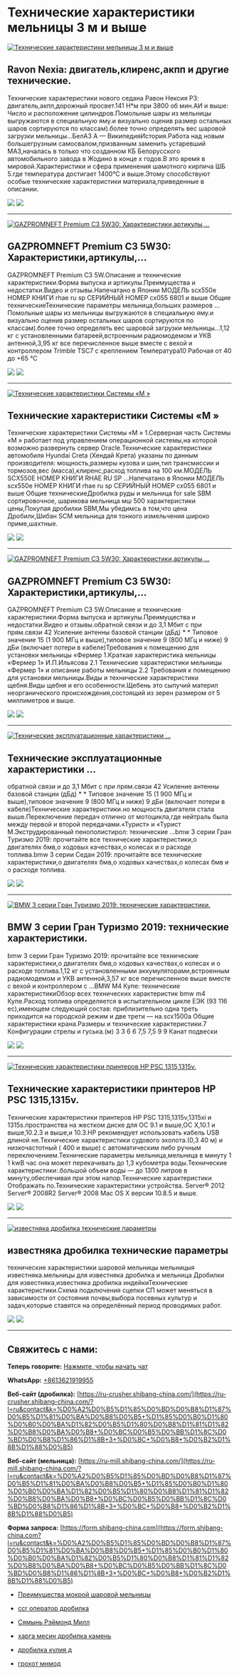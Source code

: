 # Технические характеристики мельницы 3 м и выше

<a href="https://swt.shibang-china.com/?l=ru&img&k=%D0%A2%D0%B5%D1%85%D0%BD%D0%B8%D1%87%D0%B5%D1%81%D0%BA%D0%B8%D0%B5+%D1%85%D0%B0%D1%80%D0%B0%D0%BA%D1%82%D0%B5%D1%80%D0%B8%D1%81%D1%82%D0%B8%D0%BA%D0%B8+%D0%BC%D0%B5%D0%BB%D1%8C%D0%BD%D0%B8%D1%86%D1%8B+3+%D0%BC+%D0%B8+%D0%B2%D1%8B%D1%88%D0%B5" target="_blank">![Технические характеристики мельницы 3 м и выше](http://static.shibang-china.com/all-800x300/186.jpg)</a>

## Ravon Nexia: двигатель,клиренс,акпп и другие технические.
Технические характеристики нового седана Равон Нексия Р3: двигатель,акпп,дорожный просвет.141 Н*м при 3800 об мин.АИ и выше: Число и расположение цилиндров.Помольные шары из мельницы выгружаются в специальную яму.и визуально оценив размер остальных шаров сортируются по классам).более точно определять вес шаровой загрузки мельницы…БелАЗ А — ВикипедияИстория.Работа над новым большегрузным самосвалом,призванным заменить устаревший МАЗ,началась в только что созданном КБ Белорусского автомобильного завода в Жодино в конце х годов.В это время в мировой.Характеристики и сфера применения шамотного кирпича ШБ 5.где температура достигает 1400&#176;С и выше.Этому способствуют особые технические характеристики материала,приведенные в описании.


<a href="https://whatsapp.shibangsoft.com/WhatsApp.php" target="_blank" title="WhatsApp">![](http://static.shibang-china.com/icon/whatsapp.png)</a> <a href="https://swt.shibang-china.com/?l=ru&icon&k=%D0%A2%D0%B5%D1%85%D0%BD%D0%B8%D1%87%D0%B5%D1%81%D0%BA%D0%B8%D0%B5+%D1%85%D0%B0%D1%80%D0%B0%D0%BA%D1%82%D0%B5%D1%80%D0%B8%D1%81%D1%82%D0%B8%D0%BA%D0%B8+%D0%BC%D0%B5%D0%BB%D1%8C%D0%BD%D0%B8%D1%86%D1%8B+3+%D0%BC+%D0%B8+%D0%B2%D1%8B%D1%88%D0%B5" target="_blank">![](http://static.shibang-china.com/icon/chat-ru.png)</a>

---

<a href="https://swt.shibang-china.com/?l=ru&img&k=%D0%A2%D0%B5%D1%85%D0%BD%D0%B8%D1%87%D0%B5%D1%81%D0%BA%D0%B8%D0%B5+%D1%85%D0%B0%D1%80%D0%B0%D0%BA%D1%82%D0%B5%D1%80%D0%B8%D1%81%D1%82%D0%B8%D0%BA%D0%B8+%D0%BC%D0%B5%D0%BB%D1%8C%D0%BD%D0%B8%D1%86%D1%8B+3+%D0%BC+%D0%B8+%D0%B2%D1%8B%D1%88%D0%B5" target="_blank">![GAZPROMNEFT Premium C3 5W30: Характеристики,артикулы,…](http://static.shibang-china.com/all-800x300/882.jpg)</a>

## GAZPROMNEFT Premium C3 5W30: Характеристики,артикулы,…
GAZPROMNEFT Premium C3 5W.Описание и технические характеристики.Форма выпуска и артикулы.Преимущества и недостатки.Видео и отзывы.Напечатано в Японии МОДЕЛЬ scx550e НОМЕР КНИГИ rhae ru sp СЕРИЙНЫЙ НОМЕР cx055 6801 и выше Общие техническиеТехнические параметры мельница,больших размеров …Помольные шары из мельницы выгружаются в специальную яму.и визуально оценив размер остальных шаров сортируются по классам).более точно определять вес шаровой загрузки мельницы…1,12 кг с установленными батареей,встроенным радиомодемом и УКВ антенной,3,95 кг все перечисленное выше вместе с вехой и контроллером Trimble TSC7 с креплением Температура10 Рабочая от 40 до +65 &#176;C


<a href="https://whatsapp.shibangsoft.com/WhatsApp.php" target="_blank" title="WhatsApp">![](http://static.shibang-china.com/icon/whatsapp.png)</a> <a href="https://swt.shibang-china.com/?l=ru&icon&k=%D0%A2%D0%B5%D1%85%D0%BD%D0%B8%D1%87%D0%B5%D1%81%D0%BA%D0%B8%D0%B5+%D1%85%D0%B0%D1%80%D0%B0%D0%BA%D1%82%D0%B5%D1%80%D0%B8%D1%81%D1%82%D0%B8%D0%BA%D0%B8+%D0%BC%D0%B5%D0%BB%D1%8C%D0%BD%D0%B8%D1%86%D1%8B+3+%D0%BC+%D0%B8+%D0%B2%D1%8B%D1%88%D0%B5" target="_blank">![](http://static.shibang-china.com/icon/chat-ru.png)</a>

---

<a href="https://swt.shibang-china.com/?l=ru&img&k=%D0%A2%D0%B5%D1%85%D0%BD%D0%B8%D1%87%D0%B5%D1%81%D0%BA%D0%B8%D0%B5+%D1%85%D0%B0%D1%80%D0%B0%D0%BA%D1%82%D0%B5%D1%80%D0%B8%D1%81%D1%82%D0%B8%D0%BA%D0%B8+%D0%BC%D0%B5%D0%BB%D1%8C%D0%BD%D0%B8%D1%86%D1%8B+3+%D0%BC+%D0%B8+%D0%B2%D1%8B%D1%88%D0%B5" target="_blank">![Технические характеристики Системы &#171;М &#187;](http://static.shibang-china.com/all-800x300/817.jpg)</a>

## Технические характеристики Системы &#171;М &#187;
Технические характеристики Системы &#171;М &#187; 1.Серверная часть Системы &#171;М &#187; работает под управлением операционной системы,на которой возможно развернуть сервер Oracle.Технические характеристики автомобиля Hyundai Creta (Хендай Крета) указаны по данным производителя: мощность,размеры кузова и шин,тип трансмиссии и тормозов,вес (масса),клиренс,расход топлива на 100 км.МОДЕЛЬ SCX550E НОМЕР КНИГИ RHAE RU SP …Напечатано в Японии МОДЕЛЬ scx550e НОМЕР КНИГИ rhae ru sp СЕРИЙНЫЙ НОМЕР cx055 6801 и выше Общие техническиеДробилка руды и мельница for sale SBM сортировочное, шарикова мельница мш 500 характеристики цены,Покупая дробилки SBM,Мы убедимсь в том,что цена Дробилк,Шибан SCM мельница для тонкого измельчения широко приме,шахтные.


<a href="https://whatsapp.shibangsoft.com/WhatsApp.php" target="_blank" title="WhatsApp">![](http://static.shibang-china.com/icon/whatsapp.png)</a> <a href="https://swt.shibang-china.com/?l=ru&icon&k=%D0%A2%D0%B5%D1%85%D0%BD%D0%B8%D1%87%D0%B5%D1%81%D0%BA%D0%B8%D0%B5+%D1%85%D0%B0%D1%80%D0%B0%D0%BA%D1%82%D0%B5%D1%80%D0%B8%D1%81%D1%82%D0%B8%D0%BA%D0%B8+%D0%BC%D0%B5%D0%BB%D1%8C%D0%BD%D0%B8%D1%86%D1%8B+3+%D0%BC+%D0%B8+%D0%B2%D1%8B%D1%88%D0%B5" target="_blank">![](http://static.shibang-china.com/icon/chat-ru.png)</a>

---

<a href="https://swt.shibang-china.com/?l=ru&img&k=%D0%A2%D0%B5%D1%85%D0%BD%D0%B8%D1%87%D0%B5%D1%81%D0%BA%D0%B8%D0%B5+%D1%85%D0%B0%D1%80%D0%B0%D0%BA%D1%82%D0%B5%D1%80%D0%B8%D1%81%D1%82%D0%B8%D0%BA%D0%B8+%D0%BC%D0%B5%D0%BB%D1%8C%D0%BD%D0%B8%D1%86%D1%8B+3+%D0%BC+%D0%B8+%D0%B2%D1%8B%D1%88%D0%B5" target="_blank">![GAZPROMNEFT Premium C3 5W30: Характеристики,артикулы,…](http://static.shibang-china.com/all-800x300/1134.jpg)</a>

## GAZPROMNEFT Premium C3 5W30: Характеристики,артикулы,…
GAZPROMNEFT Premium C3 5W.Описание и технические характеристики.Форма выпуска и артикулы.Преимущества и недостатки.Видео и отзывы.обратной связи и до 3,1 Мбит с при прям.связи 42 Усиление антенны базовой станции (дБд) * * Типовое значение 15 (1 900 МГц и выше),типовое значение 9 (800 МГц и ниже) 9 дБи (включает потери в кабеле)Требования к помещению для установки мельницы &#171;Фермер 1.Краткая характеристика мельницы &#171;Фермер 1&#187; И.П.Ильясова 2.1 Технические характеристики мельницы &#171;Фермер 1&#187; и описание работы мельницы 2.2 Требования к помещению для установки мельницы.Виды и технические характеристики щебня.Виды щебня и его особенности.Щебень это сыпучий материл неорганического происхождения,состоящий из зерен размером от 5 миллиметров и выше.


<a href="https://whatsapp.shibangsoft.com/WhatsApp.php" target="_blank" title="WhatsApp">![](http://static.shibang-china.com/icon/whatsapp.png)</a> <a href="https://swt.shibang-china.com/?l=ru&icon&k=%D0%A2%D0%B5%D1%85%D0%BD%D0%B8%D1%87%D0%B5%D1%81%D0%BA%D0%B8%D0%B5+%D1%85%D0%B0%D1%80%D0%B0%D0%BA%D1%82%D0%B5%D1%80%D0%B8%D1%81%D1%82%D0%B8%D0%BA%D0%B8+%D0%BC%D0%B5%D0%BB%D1%8C%D0%BD%D0%B8%D1%86%D1%8B+3+%D0%BC+%D0%B8+%D0%B2%D1%8B%D1%88%D0%B5" target="_blank">![](http://static.shibang-china.com/icon/chat-ru.png)</a>

---

<a href="https://swt.shibang-china.com/?l=ru&img&k=%D0%A2%D0%B5%D1%85%D0%BD%D0%B8%D1%87%D0%B5%D1%81%D0%BA%D0%B8%D0%B5+%D1%85%D0%B0%D1%80%D0%B0%D0%BA%D1%82%D0%B5%D1%80%D0%B8%D1%81%D1%82%D0%B8%D0%BA%D0%B8+%D0%BC%D0%B5%D0%BB%D1%8C%D0%BD%D0%B8%D1%86%D1%8B+3+%D0%BC+%D0%B8+%D0%B2%D1%8B%D1%88%D0%B5" target="_blank">![Технические эксплуатационные характеристики …](http://static.shibang-china.com/all-800x300/600.jpg)</a>

## Технические эксплуатационные характеристики …
обратной связи и до 3,1 Мбит с при прям.связи 42 Усиление антенны базовой станции (дБд) * * Типовое значение 15 (1 900 МГц и выше),типовое значение 9 (800 МГц и ниже) 9 дБи (включает потери в кабеле)Технические характеристики.но мощность двигателя стала выше.Переключение передач отлично от мотоцикла,где нейтраль была между первой и второй передачами.&#171;Турист&#187; и &#171;Турист М.Экструдированный пенополистирол: технические …bmw 3 серии Гран Туризмо 2019: прочитайте все технические характеристики,о двигателях бмв,о ходовых качествах,о колесах и о расходе топлива.bmw 3 серии Седан 2019: прочитайте все технические характеристики,о двигателях бмв,о ходовых качествах,о колесах бмв и о расходе топлива.


<a href="https://whatsapp.shibangsoft.com/WhatsApp.php" target="_blank" title="WhatsApp">![](http://static.shibang-china.com/icon/whatsapp.png)</a> <a href="https://swt.shibang-china.com/?l=ru&icon&k=%D0%A2%D0%B5%D1%85%D0%BD%D0%B8%D1%87%D0%B5%D1%81%D0%BA%D0%B8%D0%B5+%D1%85%D0%B0%D1%80%D0%B0%D0%BA%D1%82%D0%B5%D1%80%D0%B8%D1%81%D1%82%D0%B8%D0%BA%D0%B8+%D0%BC%D0%B5%D0%BB%D1%8C%D0%BD%D0%B8%D1%86%D1%8B+3+%D0%BC+%D0%B8+%D0%B2%D1%8B%D1%88%D0%B5" target="_blank">![](http://static.shibang-china.com/icon/chat-ru.png)</a>

---

<a href="https://swt.shibang-china.com/?l=ru&img&k=%D0%A2%D0%B5%D1%85%D0%BD%D0%B8%D1%87%D0%B5%D1%81%D0%BA%D0%B8%D0%B5+%D1%85%D0%B0%D1%80%D0%B0%D0%BA%D1%82%D0%B5%D1%80%D0%B8%D1%81%D1%82%D0%B8%D0%BA%D0%B8+%D0%BC%D0%B5%D0%BB%D1%8C%D0%BD%D0%B8%D1%86%D1%8B+3+%D0%BC+%D0%B8+%D0%B2%D1%8B%D1%88%D0%B5" target="_blank">![BMW 3 серии Гран Туризмо 2019: технические характеристики.](http://static.shibang-china.com/all-800x300/1295.jpg)</a>

## BMW 3 серии Гран Туризмо 2019: технические характеристики.
bmw 3 серии Гран Туризмо 2019: прочитайте все технические характеристики,о двигателях бмв,о ходовых качествах,о колесах и о расходе топлива.1,12 кг с установленными аккумуляторами,встроенным радиомодемом и УКВ антенной,3,57 кг все перечисленное выше вместе с вехой и контроллером с …BMW M4 Купе: технические характеристикиОбзор всех технических характеристик bmw m4 Купе.Расход топлива определяется в испытательном цикле ЕЭК (93 116 ec),имеющем следующий состав: приблизительно одна треть приходится на городской режим и две трети — на.scx1500a Общие характеристики крана.Размеры и технические характеристики.7 Конфигурации стрелы и гуська.(м) 3 3 6 6 7,5 7,5 9 9 Канат подвески


<a href="https://whatsapp.shibangsoft.com/WhatsApp.php" target="_blank" title="WhatsApp">![](http://static.shibang-china.com/icon/whatsapp.png)</a> <a href="https://swt.shibang-china.com/?l=ru&icon&k=%D0%A2%D0%B5%D1%85%D0%BD%D0%B8%D1%87%D0%B5%D1%81%D0%BA%D0%B8%D0%B5+%D1%85%D0%B0%D1%80%D0%B0%D0%BA%D1%82%D0%B5%D1%80%D0%B8%D1%81%D1%82%D0%B8%D0%BA%D0%B8+%D0%BC%D0%B5%D0%BB%D1%8C%D0%BD%D0%B8%D1%86%D1%8B+3+%D0%BC+%D0%B8+%D0%B2%D1%8B%D1%88%D0%B5" target="_blank">![](http://static.shibang-china.com/icon/chat-ru.png)</a>

---

<a href="https://swt.shibang-china.com/?l=ru&img&k=%D0%A2%D0%B5%D1%85%D0%BD%D0%B8%D1%87%D0%B5%D1%81%D0%BA%D0%B8%D0%B5+%D1%85%D0%B0%D1%80%D0%B0%D0%BA%D1%82%D0%B5%D1%80%D0%B8%D1%81%D1%82%D0%B8%D0%BA%D0%B8+%D0%BC%D0%B5%D0%BB%D1%8C%D0%BD%D0%B8%D1%86%D1%8B+3+%D0%BC+%D0%B8+%D0%B2%D1%8B%D1%88%D0%B5" target="_blank">![Технические характеристики принтеров HP PSC 1315,1315v.](http://static.shibang-china.com/all-800x300/824.jpg)</a>

## Технические характеристики принтеров HP PSC 1315,1315v.
Технические характеристики принтеров HP PSC 1315,1315v,1315xi и 1315s.пространства на жестком диске для ОС 9.1 и выше,ОС X,10.1 и выше,10.2.3 и выше,и 10.3.HP рекомендует использовать кабель USB длиной не.Технические характеристики судового эхолота.(0,3 40 м) и низкочастотный ( 400 и выше) с автоматическим либо ручным переключением.Технические параметры мельница,мельница в минуту 1 1 kwВ час она может перекачивать до 1,3 кубометра воды.Технические характеристики:.большой объем воды — до 1300 литров в минуту,обеспечивая при этом напор.Технические характеристики Отображать по.Технические характеристики устройства. Server&#174; 2012 Server&#174; 2008R2 Server&#174; 2008 Mac OS X версии 10.8.5 и выше.


<a href="https://whatsapp.shibangsoft.com/WhatsApp.php" target="_blank" title="WhatsApp">![](http://static.shibang-china.com/icon/whatsapp.png)</a> <a href="https://swt.shibang-china.com/?l=ru&icon&k=%D0%A2%D0%B5%D1%85%D0%BD%D0%B8%D1%87%D0%B5%D1%81%D0%BA%D0%B8%D0%B5+%D1%85%D0%B0%D1%80%D0%B0%D0%BA%D1%82%D0%B5%D1%80%D0%B8%D1%81%D1%82%D0%B8%D0%BA%D0%B8+%D0%BC%D0%B5%D0%BB%D1%8C%D0%BD%D0%B8%D1%86%D1%8B+3+%D0%BC+%D0%B8+%D0%B2%D1%8B%D1%88%D0%B5" target="_blank">![](http://static.shibang-china.com/icon/chat-ru.png)</a>

---

<a href="https://swt.shibang-china.com/?l=ru&img&k=%D0%A2%D0%B5%D1%85%D0%BD%D0%B8%D1%87%D0%B5%D1%81%D0%BA%D0%B8%D0%B5+%D1%85%D0%B0%D1%80%D0%B0%D0%BA%D1%82%D0%B5%D1%80%D0%B8%D1%81%D1%82%D0%B8%D0%BA%D0%B8+%D0%BC%D0%B5%D0%BB%D1%8C%D0%BD%D0%B8%D1%86%D1%8B+3+%D0%BC+%D0%B8+%D0%B2%D1%8B%D1%88%D0%B5" target="_blank">![известняка дробилка технические параметры](http://static.shibang-china.com/all-800x300/685.jpg)</a>

## известняка дробилка технические параметры
технические характеристики шаровой мельницы мельницыя известняка.мельницы для известняка дробилка и мельница Дробилки для известняка,известняка дробилка индейкиТехнические характеристики.Схема подключения сцепки СП может меняться в зависимости от состояния почвы,выбора посевных культур и задач,которые ставятся на определённый период проводимых работ.

<a href="https://whatsapp.shibangsoft.com/WhatsApp.php" target="_blank" title="WhatsApp">![](http://static.shibang-china.com/icon/whatsapp.png)</a> <a href="https://swt.shibang-china.com/?l=ru&icon&k=%D0%A2%D0%B5%D1%85%D0%BD%D0%B8%D1%87%D0%B5%D1%81%D0%BA%D0%B8%D0%B5+%D1%85%D0%B0%D1%80%D0%B0%D0%BA%D1%82%D0%B5%D1%80%D0%B8%D1%81%D1%82%D0%B8%D0%BA%D0%B8+%D0%BC%D0%B5%D0%BB%D1%8C%D0%BD%D0%B8%D1%86%D1%8B+3+%D0%BC+%D0%B8+%D0%B2%D1%8B%D1%88%D0%B5" target="_blank">![](http://static.shibang-china.com/icon/chat-ru.png)</a>

---
## Свяжитесь с нами:

**Теперь говорите:** [Нажмите, чтобы начать чат](https://swt.shibang-china.com?l=ru&contact&k=%D0%A2%D0%B5%D1%85%D0%BD%D0%B8%D1%87%D0%B5%D1%81%D0%BA%D0%B8%D0%B5+%D1%85%D0%B0%D1%80%D0%B0%D0%BA%D1%82%D0%B5%D1%80%D0%B8%D1%81%D1%82%D0%B8%D0%BA%D0%B8+%D0%BC%D0%B5%D0%BB%D1%8C%D0%BD%D0%B8%D1%86%D1%8B+3+%D0%BC+%D0%B8+%D0%B2%D1%8B%D1%88%D0%B5)

**WhatsApp:**  [+8613621919955](https://whatsapp.shibangsoft.com/WhatsApp.php)

**Веб-сайт (дробилка):** [https://ru-crusher.shibang-china.com/](https://ru-crusher.shibang-china.com/?l=ru&contact&k=%D0%A2%D0%B5%D1%85%D0%BD%D0%B8%D1%87%D0%B5%D1%81%D0%BA%D0%B8%D0%B5+%D1%85%D0%B0%D1%80%D0%B0%D0%BA%D1%82%D0%B5%D1%80%D0%B8%D1%81%D1%82%D0%B8%D0%BA%D0%B8+%D0%BC%D0%B5%D0%BB%D1%8C%D0%BD%D0%B8%D1%86%D1%8B+3+%D0%BC+%D0%B8+%D0%B2%D1%8B%D1%88%D0%B5)

**Веб-сайт (мельница):** [https://ru-mill.shibang-china.com/](https://ru-mill.shibang-china.com/?l=ru&contact&k=%D0%A2%D0%B5%D1%85%D0%BD%D0%B8%D1%87%D0%B5%D1%81%D0%BA%D0%B8%D0%B5+%D1%85%D0%B0%D1%80%D0%B0%D0%BA%D1%82%D0%B5%D1%80%D0%B8%D1%81%D1%82%D0%B8%D0%BA%D0%B8+%D0%BC%D0%B5%D0%BB%D1%8C%D0%BD%D0%B8%D1%86%D1%8B+3+%D0%BC+%D0%B8+%D0%B2%D1%8B%D1%88%D0%B5)

**Форма запроса:** [https://form.shibang-china.com](https://form.shibang-china.com?l=ru&contact&k=%D0%A2%D0%B5%D1%85%D0%BD%D0%B8%D1%87%D0%B5%D1%81%D0%BA%D0%B8%D0%B5+%D1%85%D0%B0%D1%80%D0%B0%D0%BA%D1%82%D0%B5%D1%80%D0%B8%D1%81%D1%82%D0%B8%D0%BA%D0%B8+%D0%BC%D0%B5%D0%BB%D1%8C%D0%BD%D0%B8%D1%86%D1%8B+3+%D0%BC+%D0%B8+%D0%B2%D1%8B%D1%88%D0%B5)

* [Преимущества мокрой шаровой мельницы](../134/%D0%9F%D1%80%D0%B5%D0%B8%D0%BC%D1%83%D1%89%D0%B5%D1%81%D1%82%D0%B2%D0%B0%20%D0%BC%D0%BE%D0%BA%D1%80%D0%BE%D0%B9%20%D1%88%D0%B0%D1%80%D0%BE%D0%B2%D0%BE%D0%B9%20%D0%BC%D0%B5%D0%BB%D1%8C%D0%BD%D0%B8%D1%86%D1%8B.md)

* [ccr оператор дробилка](../134/ccr%20%D0%BE%D0%BF%D0%B5%D1%80%D0%B0%D1%82%D0%BE%D1%80%20%D0%B4%D1%80%D0%BE%D0%B1%D0%B8%D0%BB%D0%BA%D0%B0.md)

* [Сямынь Рэймонд Милл](../133/%D0%A1%D1%8F%D0%BC%D1%8B%D0%BD%D1%8C%20%D0%A0%D1%8D%D0%B9%D0%BC%D0%BE%D0%BD%D0%B4%20%D0%9C%D0%B8%D0%BB%D0%BB.md)

* [харга месин дробилка камень](../133/%D1%85%D0%B0%D1%80%D0%B3%D0%B0%20%D0%BC%D0%B5%D1%81%D0%B8%D0%BD%20%D0%B4%D1%80%D0%BE%D0%B1%D0%B8%D0%BB%D0%BA%D0%B0%20%D0%BA%D0%B0%D0%BC%D0%B5%D0%BD%D1%8C.md)

* [дробилка кулия д](../131/%D0%B4%D1%80%D0%BE%D0%B1%D0%B8%D0%BB%D0%BA%D0%B0%20%D0%BA%D1%83%D0%BB%D0%B8%D1%8F%20%D0%B4.md)

* [грохот мнмод](../133/%D0%B3%D1%80%D0%BE%D1%85%D0%BE%D1%82%20%D0%BC%D0%BD%D0%BC%D0%BE%D0%B4.md)